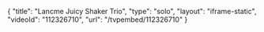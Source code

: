 {
    "title": "Lancme Juicy Shaker Trio",
    "type": "solo",
    "layout": "iframe-static",
    "videoId": "112326710",
    "url": "\/tvpembed\/112326710"
}